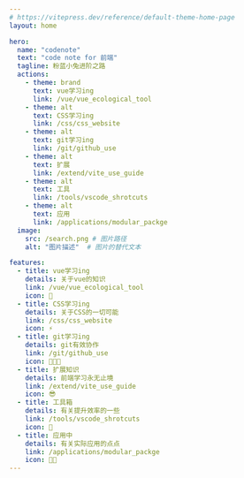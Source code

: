 ```yaml
---
# https://vitepress.dev/reference/default-theme-home-page
layout: home

hero:
  name: "codenote"
  text: "code note for 前端"
  tagline: 粉蓝小兔进阶之路
  actions:
    - theme: brand
      text: vue学习ing
      link: /vue/vue_ecological_tool
    - theme: alt
      text: CSS学习ing
      link: /css/css_website
    - theme: alt
      text: git学习ing
      link: /git/github_use
    - theme: alt
      text: 扩展
      link: /extend/vite_use_guide
    - theme: alt
      text: 工具
      link: /tools/vscode_shrotcuts
    - theme: alt
      text: 应用
      link: /applications/modular_packge
  image:
    src: /search.png # 图片路径
    alt: "图片描述"  # 图片的替代文本

features:
  - title: vue学习ing
    details: 关于vue的知识
    link: /vue/vue_ecological_tool
    icon: 🔭
  - title: CSS学习ing
    details: 关于CSS的一切可能
    link: /css/css_website
    icon: ⚡
  - title: git学习ing
    details: git有效协作
    link: /git/github_use
    icon: 🧑‍🤝‍🧑
  - title: 扩展知识
    details: 前端学习永无止境
    link: /extend/vite_use_guide
    icon: 😎
  - title: 工具箱
    details: 有关提升效率的一些
    link: /tools/vscode_shrotcuts
    icon: 🧰
  - title: 应用中
    details: 有关实际应用的点点
    link: /applications/modular_packge
    icon: 👩‍💻
---
```


